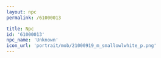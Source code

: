 ```yaml
---
layout: npc
permalink: /61000013

title: Npc
id: '61000013'
npc_name: 'Unknown'
icon_url: 'portrait/mob/21000919_m_smallowlwhite_p.png'
---
```

